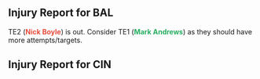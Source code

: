 ## Injury Report for BAL

TE2 (<span style="color:#E74C3C">**Nick Boyle**</span>) is out. Consider TE1 (<span style="color:#27AE60">**Mark Andrews**</span>) as they should have more attempts/targets.
## Injury Report for CIN
